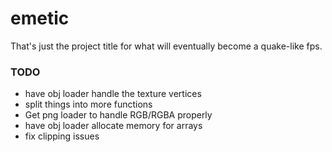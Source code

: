 # emetic
That's just the project title for what will eventually become a quake-like fps.

### TODO
* have obj loader handle the texture vertices
* split things into more functions
* Get png loader to handle RGB/RGBA properly
* have obj loader allocate memory for arrays
* fix clipping issues

